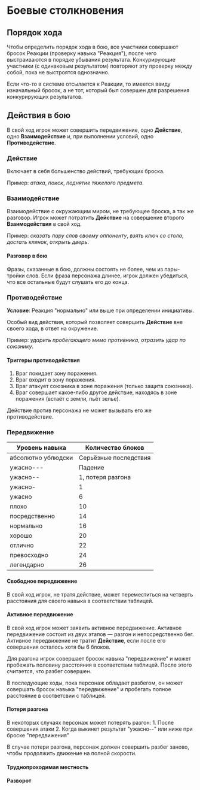# Боевые столкновения

## Порядок хода

Чтобы определить порядок хода в бою, все участники совершают бросок Реакции \(проверку навыка "Реакция"\), после чего выстраиваются в порядке убывания результата. Конкурирующие участники \(с одинаковым результатом\) повторяют эту проверку между собой, пока не выстроятся однозначно.

Если что-то в системе отсылается к Реакции, то имеется ввиду изначальный бросок, а не тот, который был совершен для разрешения конкурирующих результатов.

## Действия в бою

В свой ход игрок может совершить передвижение, одно **Действие**, одно **Взаимодействие** и, при выполнении условий, одно **Противодействие**.

### Действие

Включает в себя большенство действий, требующих броска.

Пример: _атака_, _поиск_, _поднятие тяжелого предмета_.

### Взаимодействие

Взаимодействие с окружающим миром, не требующее броска, а так же разговор. Игрок может потратить **Действие** на совершение второго **Взаимодействия** в свой ход.

Пример: _сказать пару слов своему оппоненту_, _взять ключ со стола_, _достать клинок_, _открыть дверь_.

#### Разговор в бою

Фразы, сказанные в бою, должны состоять не более, чем из пары-тройки слов. Если фраза персонажа длинее, игрок должен убедиться, что все остальные будут слушать его до конца.

### Противодействие

**Условие**: Реакция "нормально" или выше при определении инициативы.

Особый вид действия, который позволяет совершить **Действие** вне своего хода, в ответ на окружение.

Пример: _ударить пробегающего мимо противника_, _отразить удар по союзнику_.

#### Триггеры противодействия

1. Враг покидает зону поражения.
2. Враг входит в зону поражения.
3. Враг атакует союзника в зоне поражения \(только защита союзника\).
4. Враг совершает какое-либо другое действие, находясь в зоне поражения \(встаёт с земли, пьёт зелье\).

Действие против персонажа не может вызывать его же противодействие.

### Передвижение

| Уровень навыка | Количество блоков |
| --- | --- |
| абсолютно ублюдски | Серьёзные последствия |
| ужасно--- | Падение |
| ужасно-- | 1, потеря разгона |
| ужасно- | 1 |
| ужасно | 6 |
| плохо | 10 |
| посредственно | 14 |
| нормально | 16 |
| хорошо | 20 |
| отлично | 22 |
| превосходно | 24 |
| легендарно | 26 |

#### Свободное передвижение

В свой ход игрок, не тратя действие, может переместиться на четверть расстояния для своего навыка в соответствии таблицей.

#### Активное передвижение

В свой ход игрок может заявить активное передвижение. Активное передвижение состоит из двух этапов — разгон и непосредственно бег. Активное передвижение не тратит **Действие**, если после его совершения осталось хотя бы 6 блоков.

Для разгона игрок совершает бросок навыка "передвижение" и может пробежать половину расстояния в соответствии таблицей. После этого считается, что разбег совершен.

В последующие ходы, пока персонаж обладает разбегом, он может совершать бросок навыка "передвижение" и пробегать полное расстояние в соответсвии с таблицей.

#### Потеря разгона

В некоторых случаях персонаж может потерять разгон: 1. После совершения атаки 2. Когда выкинет результат "ужасно--" или ниже при броске "передвижения"

В случае потери разгона, персонаж должен совершить разбег заново, чтобы продолжить движение на полной скорости.

#### Труднопроходимая местность

#### Разворот

